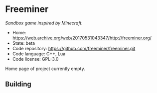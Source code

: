 # Freeminer

_Sandbox game inspired by Minecraft._

- Home: https://web.archive.org/web/20170531043347/http://freeminer.org/
- State: beta
- Code repository: https://github.com/freeminer/freeminer.git
- Code language: C++, Lua
- Code license: GPL-3.0

Home page of project currently empty.

## Building

